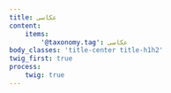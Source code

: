 ```yaml
---
title: عکاسی
content:
    items:  
        '@taxonomy.tag': عکاسی
body_classes: 'title-center title-h1h2'
twig_first: true
process:
    twig: true
---
```


